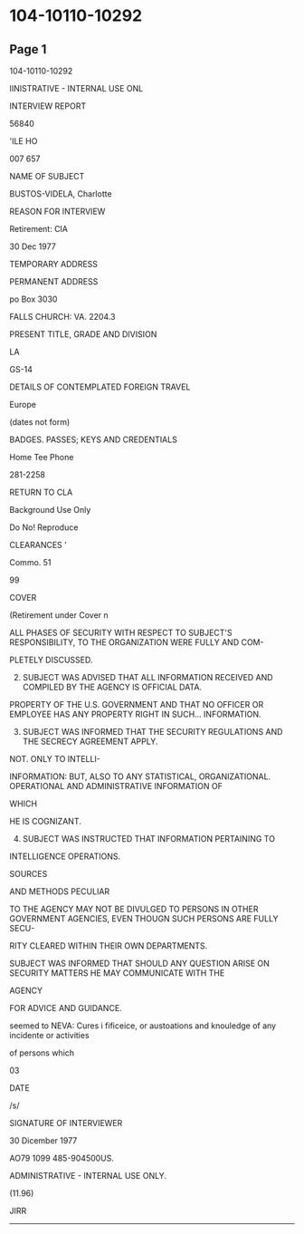 # 104-10110-10292

## Page 1

104-10110-10292

IINISTRATIVE - INTERNAL USE ONL

INTERVIEW REPORT

56840

'ILE HO

007 657

NAME OF SUBJECT

BUSTOS-VIDELA, Charlotte

REASON FOR INTERVIEW

Retirement: CIA

30 Dec 1977

TEMPORARY ADDRESS

PERMANENT ADDRESS

po Box 3030

FALLS CHURCH: VA. 2204.3

PRESENT TITLE, GRADE AND DIVISION

LA

GS-14

DETAILS OF CONTEMPLATED FOREIGN TRAVEL

Europe

(dates not form)

BADGES. PASSES; KEYS AND CREDENTIALS

Home Tee Phone

281-2258

RETURN TO CLA

Background Use Only

Do No! Reproduce

CLEARANCES '

Commo. 51

99

COVER

(Retirement under Cover n

ALL PHASES OF SECURITY WITH RESPECT TO SUBJECT'S RESPONSIBILITY, TO THE ORGANIZATION WERE FULLY AND COM-

PLETELY DISCUSSED.

2. SUBJECT WAS ADVISED THAT ALL INFORMATION RECEIVED AND COMPILED BY THE AGENCY IS OFFICIAL DATA.

PROPERTY OF THE U.S. GOVERNMENT AND THAT NO OFFICER OR EMPLOYEE HAS ANY PROPERTY RIGHT IN SUCH... INFORMATION.

3. SUBJECT WAS INFORMED THAT THE SECURITY REGULATIONS AND THE SECRECY AGREEMENT APPLY.

NOT. ONLY TO INTELLI-

INFORMATION: BUT, ALSO TO ANY STATISTICAL, ORGANIZATIONAL. OPERATIONAL AND ADMINISTRATIVE INFORMATION OF

WHICH

HE IS COGNIZANT.

4. SUBJECT WAS INSTRUCTED THAT INFORMATION PERTAINING TO

INTELLIGENCE OPERATIONS.

SOURCES

AND METHODS PECULIAR

TO THE AGENCY MAY NOT BE DIVULGED TO PERSONS IN OTHER GOVERNMENT AGENCIES, EVEN THOUGN SUCH PERSONS ARE FULLY SECU-

RITY CLEARED WITHIN THEIR OWN DEPARTMENTS.

SUBJECT WAS INFORMED THAT SHOULD ANY QUESTION ARISE ON SECURITY MATTERS HE MAY COMMUNICATE WITH THE

AGENCY

FOR ADVICE AND GUIDANCE.

seemed to NEVA: Cures i fificeice, or austoations and knouledge of any incidente or activities

of persons which

03

DATE

/s/

SIGNATURE OF INTERVIEWER

30 Dicember 1977

AO79 1099 485-904500US.

ADMINISTRATIVE - INTERNAL USE ONLY.

(11.96)

JIRR

---

